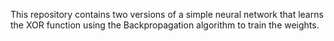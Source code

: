 This repository contains two versions of a simple neural network that learns the XOR function using the Backpropagation algorithm to train the weights.
